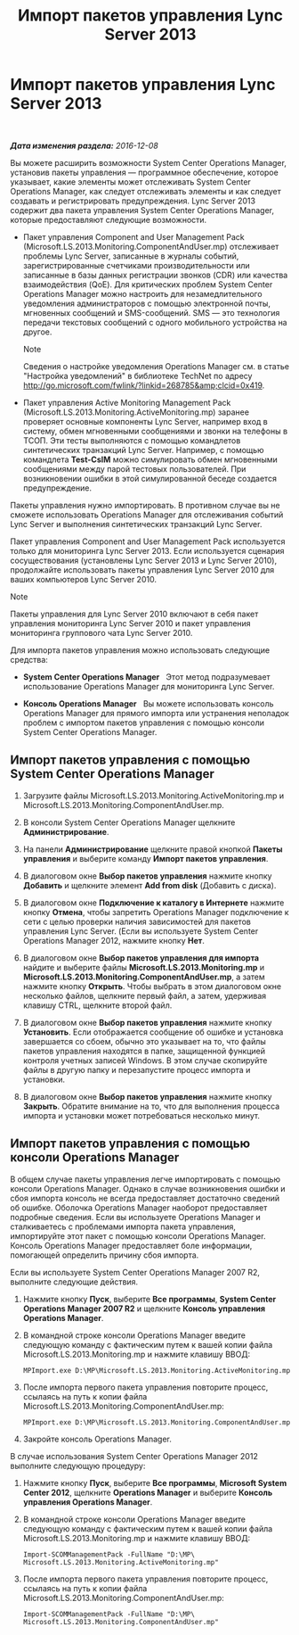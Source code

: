 ﻿---
title: Импорт пакетов управления Lync Server 2013
TOCTitle: Импорт пакетов управления Lync Server 2013
ms:assetid: 846287e1-660f-453f-bdba-b2137b5f0ea1
ms:mtpsurl: https://technet.microsoft.com/ru-ru/library/JJ205052(v=OCS.15)
ms:contentKeyID: 49310398
ms.date: 12/10/2016
mtps_version: v=OCS.15
ms.translationtype: HT
---

# Импорт пакетов управления Lync Server 2013

 

_**Дата изменения раздела:** 2016-12-08_

Вы можете расширить возможности System Center Operations Manager, установив пакеты управления — программное обеспечение, которое указывает, какие элементы может отслеживать System Center Operations Manager, как следует отслеживать элементы и как следует создавать и регистрировать предупреждения. Lync Server 2013 содержит два пакета управления System Center Operations Manager, которые предоставляют следующие возможности.

  - Пакет управления Component and User Management Pack (Microsoft.LS.2013.Monitoring.ComponentAndUser.mp) отслеживает проблемы Lync Server, записанные в журналы событий, зарегистрированные счетчиками производительности или записанные в базы данных регистрации звонков (CDR) или качества взаимодействия (QoE). Для критических проблем System Center Operations Manager можно настроить для незамедлительного уведомления администраторов с помощью электронной почты, мгновенных сообщений и SMS-сообщений. SMS — это технология передачи текстовых сообщений с одного мобильного устройства на другое.
    
    > [!note]  
    > Сведения о настройке уведомления Operations Manager см. в статье &quot;Настройка уведомлений&quot; в библиотеке TechNet по адресу <a href="http://go.microsoft.com/fwlink/?linkid=268785%26clcid=0x419" class="uri">http://go.microsoft.com/fwlink/?linkid=268785&amp;clcid=0x419</a>.

  - Пакет управления Active Monitoring Management Pack (Microsoft.LS.2013.Monitoring.ActiveMonitoring.mp) заранее проверяет основные компоненты Lync Server, например вход в систему, обмен мгновенными сообщениями и звонки на телефоны в ТСОП. Эти тесты выполняются с помощью командлетов синтетических транзакций Lync Server. Например, с помощью командлета **Test-CsIM** можно симулировать обмен мгновенными сообщениями между парой тестовых пользователей. При возникновении ошибки в этой симулированной беседе создается предупреждение.

Пакеты управления нужно импортировать. В противном случае вы не сможете использовать Operations Manager для отслеживания событий Lync Server и выполнения синтетических транзакций Lync Server.

Пакет управления Component and User Management Pack используется только для мониторинга Lync Server 2013. Если используется сценария сосуществования (установлены Lync Server 2013 и Lync Server 2010), продолжайте использовать пакеты управления Lync Server 2010 для ваших компьютеров Lync Server 2010.

> [!note]  
> Пакеты управления для Lync Server 2010 включают в себя пакет управления мониторинга Lync Server 2010 и пакет управления мониторинга группового чата Lync Server 2010.

Для импорта пакетов управления можно использовать следующие средства:

  - **System Center Operations Manager**   Этот метод подразумевает использование Operations Manager для мониторинга Lync Server.

  - **Консоль Operations Manager**   Вы можете использовать консоль Operations Manager для прямого импорта или устранения неполадок проблем с импортом пакетов управления с помощью консоли System Center Operations Manager.

## Импорт пакетов управления с помощью System Center Operations Manager

1.  Загрузите файлы Microsoft.LS.2013.Monitoring.ActiveMonitoring.mp и Microsoft.LS.2013.Monitoring.ComponentAndUser.mp.

2.  В консоли System Center Operations Manager щелкните **Администрирование**.

3.  На панели **Администрирование** щелкните правой кнопкой **Пакеты управления** и выберите команду **Импорт пакетов управления**.

4.  В диалоговом окне **Выбор пакетов управления** нажмите кнопку **Добавить** и щелкните элемент **Add from disk** (Добавить с диска).

5.  В диалоговом окне **Подключение к каталогу в Интернете** нажмите кнопку **Отмена**, чтобы запретить Operations Manager подключение к сети с целью проверки наличия зависимостей для пакетов управления Lync Server. (Если вы используете System Center Operations Manager 2012, нажмите кнопку **Нет**.

6.  В диалоговом окне **Выбор пакетов управления для импорта** найдите и выберите файлы **Microsoft.LS.2013.Monitoring.mp** и **Microsoft.LS.2013.Monitoring.ComponentAndUser.mp**, а затем нажмите кнопку **Открыть**. Чтобы выбрать в этом диалоговом окне несколько файлов, щелкните первый файл, а затем, удерживая клавишу CTRL, щелкните второй файл.

7.  В диалоговом окне **Выбор пакетов управления** нажмите кнопку **Установить**. Если отображается сообщение об ошибке и установка завершается со сбоем, обычно это указывает на то, что файлы пакетов управления находятся в папке, защищенной функцией контроля учетных записей Windows. В этом случае скопируйте файлы в другую папку и перезапустите процесс импорта и установки.

8.  В диалоговом окне **Выбор пакетов управления** нажмите кнопку **Закрыть**. Обратите внимание на то, что для выполнения процесса импорта и установки может потребоваться несколько минут.

## Импорт пакетов управления с помощью консоли Operations Manager

В общем случае пакеты управления легче импортировать с помощью консоли Operations Manager. Однако в случае возникновения ошибки и сбоя импорта консоль не всегда предоставляет достаточно сведений об ошибке. Оболочка Operations Manager наоборот предоставляет подробные сведения. Если вы используете Operations Manager и сталкиваетесь с проблемами импорта пакета управления, импортируйте этот пакет с помощью консоли Operations Manager. Консоль Operations Manager предоставляет боле информации, помогающей определить причину сбоя импорта.

Если вы используете System Center Operations Manager 2007 R2, выполните следующие действия.

1.  Нажмите кнопку **Пуск**, выберите **Все программы**, **System Center Operations Manager 2007 R2** и щелкните **Консоль управления Operations Manager**.

2.  В командной строке консоли Operations Manager введите следующую команду с фактическим путем к вашей копии файла Microsoft.LS.2013.Monitoring.mp и нажмите клавишу ВВОД:
    
        MPImport.exe D:\MP\Microsoft.LS.2013.Monitoring.ActiveMonitoring.mp

3.  После импорта первого пакета управления повторите процесс, ссылаясь на путь к копии файла Microsoft.LS.2013.Monitoring.ComponentAndUser.mp:
    
        MPImport.exe D:\MP\Microsoft.LS.2013.Monitoring.ComponentAndUser.mp

4.  Закройте консоль Operations Manager.

В случае использования System Center Operations Manager 2012 выполните следующую процедуру:

1.  Нажмите кнопку **Пуск**, выберите **Все программы**, **Microsoft System Center 2012**, щелкните **Operations Manager** и выберите **Консоль управления Operations Manager**.

2.  В командной строке консоли Operations Manager введите следующую команду с фактическим путем к вашей копии файла Microsoft.LS.2013.Monitoring.mp и нажмите клавишу ВВОД:
    
        Import-SCOMManagementPack -FullName "D:\MP\ Microsoft.LS.2013.Monitoring.ActiveMonitoring.mp"

3.  После импорта первого пакета управления повторите процесс, ссылаясь на путь к копии файла Microsoft.LS.2013.Monitoring.ComponentAndUser.mp:
    
        Import-SCOMManagementPack -FullName "D:\MP\ Microsoft.LS.2013.Monitoring.ComponentAndUser.mp"

